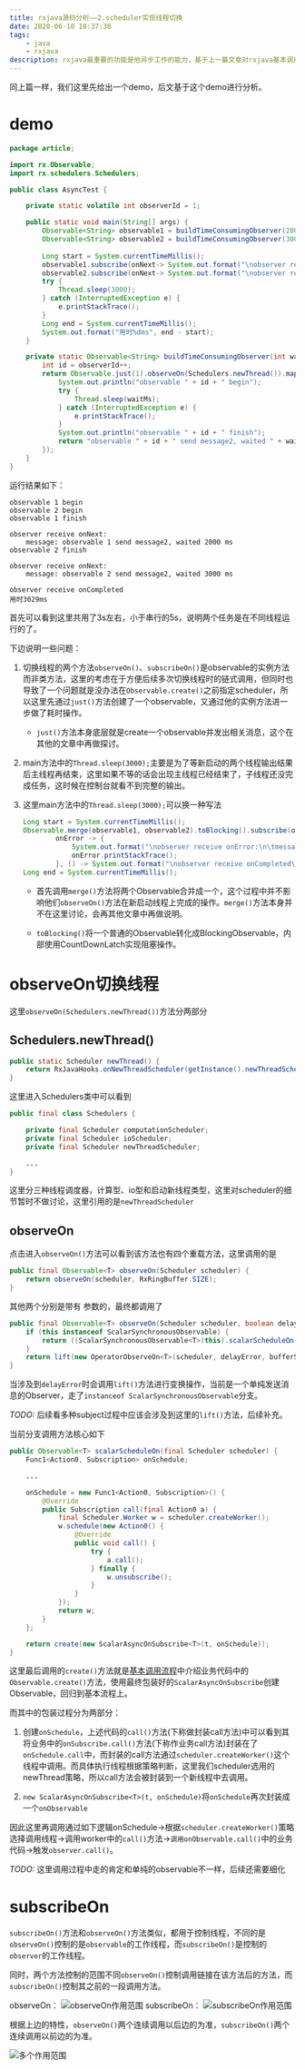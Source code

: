 ```yaml
---
title: rxjava源码分析——2.scheduler实现线程切换
date: 2020-06-10 10:37:38
tags:
    - java
    - rxjava
description: rxjava最重要的功能是他异步工作的能力，基于上一篇文章对rxjava基本调用流程的分析，本文对rxjava异步工作流程进行探讨。
---
```

同上篇一样，我们这里先给出一个demo，后文基于这个demo进行分析。

# demo
```java
package article;

import rx.Observable;
import rx.schedulers.Schedulers;

public class AsyncTest {

    private static volatile int observerId = 1;

    public static void main(String[] args) {
        Observable<String> observable1 = buildTimeConsumingObserver(2000);
        Observable<String> observable2 = buildTimeConsumingObserver(3000);
        
        Long start = System.currentTimeMillis();
        observable1.subscribe(onNext-> System.out.format("\nobserver receive onNext:\n\tmessage: %s\n", onNext));
        observable2.subscribe(onNext-> System.out.format("\nobserver receive onNext:\n\tmessage: %s\n", onNext));
        try {
            Thread.sleep(3000);
        } catch (InterruptedException e) {
            e.printStackTrace();
        }
        Long end = System.currentTimeMillis();
        System.out.format("用时%dms", end - start);
    }

    private static Observable<String> buildTimeConsumingObserver(int waitMs) {
        int id = observerId++;
        return Observable.just(1).observeOn(Schedulers.newThread()).map(integer -> {
            System.out.println("observable " + id + " begin");
            try {
                Thread.sleep(waitMs);
            } catch (InterruptedException e) {
                e.printStackTrace();
            }
            System.out.println("observable " + id + " finish");
            return "observable " + id + " send message2, waited " + waitMs + " ms";
        });
    }
}
```
运行结果如下：
```text
observable 1 begin
observable 2 begin
observable 1 finish

observer receive onNext:
	message: observable 1 send message2, waited 2000 ms
observable 2 finish

observer receive onNext:
	message: observable 2 send message2, waited 3000 ms

observer receive onCompleted
用时3029ms
```
首先可以看到这里共用了3s左右，小于串行的5s，说明两个任务是在不同线程运行的了。

下边说明一些问题：
1. 切换线程的两个方法`observeOn()`、`subscribeOn()`是observable的实例方法而非类方法，这里的考虑在于方便后续多次切换线程时的链式调用，但同时也导致了一个问题就是没办法在`Observable.create()`之前指定scheduler，所以这里先通过`just()`方法创建了一个observable，又通过他的实例方法进一步做了耗时操作。

    - `just()`方法本身底层就是create一个observable并发出相关消息，这个在其他的文章中再做探讨。

2. main方法中的`Thread.sleep(3000);`主要是为了等新启动的两个线程输出结果后主线程再结束，这里如果不等的话会出现主线程已经结束了，子线程还没完成任务，这时候在控制台就看不到完整的输出。

3. 这里main方法中的`Thread.sleep(3000);`可以换一种写法
    ```java
    Long start = System.currentTimeMillis();
    Observable.merge(observable1, observable2).toBlocking().subscribe(onNext -> System.out.format("\nobserver receive onNext:\n\tmessage: %s\n", onNext),
            onError -> {
                System.out.format("\nobserver receive onError:\n\tmessage: %s\n\tstackTrace: \n", onError.getMessage());
                onError.printStackTrace();
            }, () -> System.out.format("\nobserver receive onCompleted\n"));
    Long end = System.currentTimeMillis();
    ```
   - 首先调用`merge()`方法将两个Observable合并成一个，这个过程中并不影响他们`observeOn()`方法在新启动线程上完成的操作。`merge()`方法本身并不在这里讨论，会再其他文章中再做说明。
   
   - `toBlocking()`将一个普通的Observable转化成BlockingObservable，内部使用CountDownLatch实现阻塞操作。

# observeOn切换线程
这里`observeOn(Schedulers.newThread())`方法分两部分

## Schedulers.newThread()
```java
public static Scheduler newThread() {
    return RxJavaHooks.onNewThreadScheduler(getInstance().newThreadScheduler);
}
```
这里进入Schedulers类中可以看到
```java
public final class Schedulers {

    private final Scheduler computationScheduler;
    private final Scheduler ioScheduler;
    private final Scheduler newThreadScheduler;

    ...
}
```
这里分三种线程调度器，计算型、io型和启动新线程类型，这里对scheduler的细节暂时不做讨论，这里引用的是`newThreadScheduler`

## observeOn
点击进入`observeOn()`方法可以看到该方法也有四个重载方法，这里调用的是
```java
public final Observable<T> observeOn(Scheduler scheduler) {
    return observeOn(scheduler, RxRingBuffer.SIZE);
}
```
其他两个分别是带有 参数的，最终都调用了
```java
public final Observable<T> observeOn(Scheduler scheduler, boolean delayError, int bufferSize) {
    if (this instanceof ScalarSynchronousObservable) {
        return ((ScalarSynchronousObservable<T>)this).scalarScheduleOn(scheduler);
    }
    return lift(new OperatorObserveOn<T>(scheduler, delayError, bufferSize));
}
```
当涉及到`delayError`时会调用`lift()`方法进行变换操作，当前是一个单纯发送消息的Observer，走了`instanceof ScalarSynchronousObservable`分支。

*TODO:* 后续看多种subject过程中应该会涉及到这里的`lift()`方法，后续补充。

当前分支调用方法核心如下
```java
public Observable<T> scalarScheduleOn(final Scheduler scheduler) {
    Func1<Action0, Subscription> onSchedule;

    ...

    onSchedule = new Func1<Action0, Subscription>() {
        @Override
        public Subscription call(final Action0 a) {
            final Scheduler.Worker w = scheduler.createWorker();
            w.schedule(new Action0() {
                @Override
                public void call() {
                    try {
                        a.call();
                    } finally {
                        w.unsubscribe();
                    }
                }
            });
            return w;
        }
    };

    return create(new ScalarAsyncOnSubscribe<T>(t, onSchedule));
}
```
这里最后调用的`create()`方法就是[基本调用流程](https://xuchang-x.github.io/2020/06/09/rxjava%E6%BA%90%E7%A0%81%E5%88%86%E6%9E%90%E2%80%94%E2%80%941-%E5%9F%BA%E6%9C%AC%E8%B0%83%E7%94%A8%E6%B5%81%E7%A8%8B/)中介绍业务代码中的`Observable.create()`方法，使用最终包装好的`ScalarAsyncOnSubscribe`创建Observable，回归到基本流程上。

而其中的包装过程分为两部分：
1. 创建`onSchedule`，上述代码的`call()`方法(下称做封装call方法)中可以看到其将业务中的`onSubscribe.call()`方法(下称作业务call方法)封装在了`onSchedule.call`中，而封装的call方法通过`scheduler.createWorker()`这个线程中调用。而具体执行线程根据策略判断，这里我们scheduler选用的newThread策略，所以call方法会被封装到一个新线程中去调用。

2. `new ScalarAsyncOnSubscribe<T>(t, onSchedule)`将`onSchedule`再次封装成一个`onObservable`

因此这里再调用通过如下逻辑onSchedule->根据`scheduler.createWorker()`策略选择调用线程->调用worker中的`call()`方法->`调用onObservable.call()`中的业务代码->触发`observer.call()`。

*TODO:* 这里调用过程中走的肯定和单纯的observable不一样，后续还需要细化

# subscribeOn

`subscribeOn()`方法和`observeOn()`方法类似，都用于控制线程，不同的是`observeOn()`控制的是`observable`的工作线程，而`subscribeOn()`是控制的`observer`的工作线程。

同时，两个方法控制的范围不同`observeOn()`控制调用链接在该方法后的方法，而`subscribeOn()`控制其之前的一段调用方法。

observeOn：
![observeOn作用范围](observeOn作用范围.jpg)
subscribeOn：
![subscribeOn作用范围](subscribeOn作用范围.jpg)

根据上边的特性，`observeOn()`两个连续调用以后边的为准，`subscribeOn()`两个连续调用以前边的为准。

![多个作用范围](多个作用范围.jpg)
